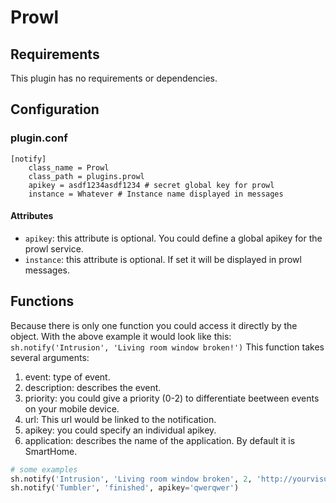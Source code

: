 # Prowl

## Requirements

This plugin has no requirements or dependencies.

## Configuration

### plugin.conf

```
[notify]
    class_name = Prowl
    class_path = plugins.prowl
    apikey = asdf1234asdf1234 # secret global key for prowl
    instance = Whatever # Instance name displayed in messages
```

#### Attributes
   * `apikey`: this attribute is optional. You could define a global apikey for the prowl service.
   * `instance`: this attribute is optional. If set it will be displayed in prowl messages.

## Functions


Because there is only one function you could access it directly by the object. With the above example it would look like this: ``sh.notify('Intrusion', 'Living room window broken!')``
This function takes several arguments:

 1. event: type of event.
 2. description: describes the event.
 3. priority: you could give a priority (0-2) to differentiate beetween events on your mobile device.
 4. url: This url would be linked to the notification.
 5. apikey: you could specify an individual apikey.
 6. application: describes the name of the application. By default it is SmartHome.

```python
# some examples
sh.notify('Intrusion', 'Living room window broken', 2, 'http://yourvisu.com/')
sh.notify('Tumbler', 'finished', apikey='qwerqwer')
```
